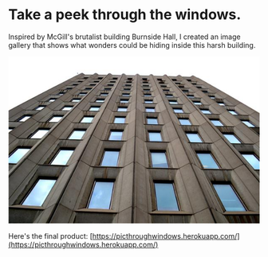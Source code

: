 # Take a peek through the windows.

Inspired by McGill's brutalist building Burnside Hall, I created an image gallery that shows what wonders could be hiding inside this harsh building.  

![Image of Burnisde](https://github.com/fionahang/pic-through-windows/blob/master/src/images/burnside.jpeg)

Here's the final product: [https://picthroughwindows.herokuapp.com/](https://picthroughwindows.herokuapp.com/)
